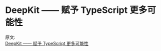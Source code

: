 # DeepKit —— 赋予 TypeScript 更多可能性

原文:   
[DeepKit —— 赋予 TypeScript 更多可能性](https://mp.weixin.qq.com/s/mrm9zNq0q8cYJDXatHh6-w)
